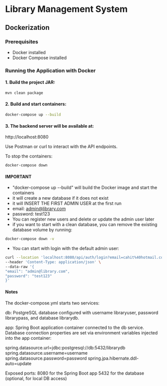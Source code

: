 # Library Management System


## Dockerization


### Prerequisites


- Docker installed
- Docker Compose installed


### Running the Application with Docker


#### 1. Build the project JAR:


```bash
mvn clean package
```


#### 2. Build and start containers:


```bash
docker-compose up --build
```


#### 3. The backend server will be available at:


http://localhost:8080


Use Postman or curl to interact with the API endpoints.


To stop the containers:


```bash
docker-compose down
```


#### IMPORTANT
- "docker-compose up --build" will build the Docker image and start the containers
- it will create a new database if it does not exist
- it will INSERT THE FIRST ADMIN USER at the first run
- email: admin@library.com
- password: test123
- You can register new users and delete or update the admin user later
- if you want to start with a clean database, you can remove the existing database volume by running:


```bash
docker-compose down -v
```


- You can start with login with the default admin user:


```bash
curl --location 'localhost:8080/api/auth/login?email=cahit%40hotmail.com&password=default_password' \
--header 'Content-Type: application/json' \
--data-raw '{
"email": "admin@library.com",
"password": "test123"
}'
```




#### Notes


The docker-compose.yml starts two services:


db: PostgreSQL database configured with username libraryuser, password librarypass, and database librarydb.


app: Spring Boot application container connected to the db service.
Database connection properties are set via environment variables injected into the app container:


spring.datasource.url=jdbc:postgresql://db:5432/librarydb
spring.datasource.username=username
spring.datasource.password=password
spring.jpa.hibernate.ddl-auto=update


Exposed ports:
8080 for the Spring Boot app
5432 for the database (optional, for local DB access)
